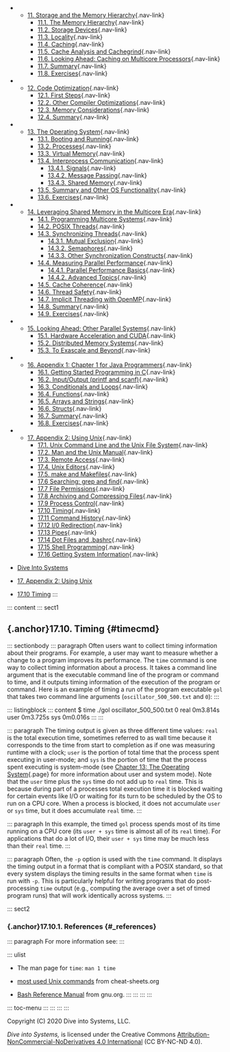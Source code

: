 
-   -   [11. Storage and the Memory
        Hierarchy](../C11-MemHierarchy/index.html){.nav-link}
        -   [11.1. The Memory
            Hierarchy](../C11-MemHierarchy/mem_hierarchy.html){.nav-link}
        -   [11.2. Storage
            Devices](../C11-MemHierarchy/devices.html){.nav-link}
        -   [11.3.
            Locality](../C11-MemHierarchy/locality.html){.nav-link}
        -   [11.4. Caching](../C11-MemHierarchy/caching.html){.nav-link}
        -   [11.5. Cache Analysis and
            Cachegrind](../C11-MemHierarchy/cachegrind.html){.nav-link}
        -   [11.6. Looking Ahead: Caching on Multicore
            Processors](../C11-MemHierarchy/coherency.html){.nav-link}
        -   [11.7. Summary](../C11-MemHierarchy/summary.html){.nav-link}
        -   [11.8.
            Exercises](../C11-MemHierarchy/exercises.html){.nav-link}

-   -   [12. Code Optimization](../C12-CodeOpt/index.html){.nav-link}
        -   [12.1. First Steps](../C12-CodeOpt/basic.html){.nav-link}
        -   [12.2. Other Compiler
            Optimizations](../C12-CodeOpt/loops_functions.html){.nav-link}
        -   [12.3. Memory
            Considerations](../C12-CodeOpt/memory_considerations.html){.nav-link}
        -   [12.4. Summary](../C12-CodeOpt/summary.html){.nav-link}

-   -   [13. The Operating System](../C13-OS/index.html){.nav-link}
        -   [13.1. Booting and Running](../C13-OS/impl.html){.nav-link}
        -   [13.2. Processes](../C13-OS/processes.html){.nav-link}
        -   [13.3. Virtual Memory](../C13-OS/vm.html){.nav-link}
        -   [13.4. Interprocess
            Communication](../C13-OS/ipc.html){.nav-link}
            -   [13.4.1. Signals](../C13-OS/ipc_signals.html){.nav-link}
            -   [13.4.2. Message
                Passing](../C13-OS/ipc_msging.html){.nav-link}
            -   [13.4.3. Shared
                Memory](../C13-OS/ipc_shm.html){.nav-link}
        -   [13.5. Summary and Other OS
            Functionality](../C13-OS/advanced.html){.nav-link}
        -   [13.6. Exercises](../C13-OS/exercises.html){.nav-link}

-   -   [14. Leveraging Shared Memory in the Multicore
        Era](../C14-SharedMemory/index.html){.nav-link}
        -   [14.1. Programming Multicore
            Systems](../C14-SharedMemory/multicore.html){.nav-link}
        -   [14.2. POSIX
            Threads](../C14-SharedMemory/posix.html){.nav-link}
        -   [14.3. Synchronizing
            Threads](../C14-SharedMemory/synchronization.html){.nav-link}
            -   [14.3.1. Mutual
                Exclusion](../C14-SharedMemory/mutex.html){.nav-link}
            -   [14.3.2.
                Semaphores](../C14-SharedMemory/semaphores.html){.nav-link}
            -   [14.3.3. Other Synchronization
                Constructs](../C14-SharedMemory/other_syncs.html){.nav-link}
        -   [14.4. Measuring Parallel
            Performance](../C14-SharedMemory/performance.html){.nav-link}
            -   [14.4.1. Parallel Performance
                Basics](../C14-SharedMemory/performance_basics.html){.nav-link}
            -   [14.4.2. Advanced
                Topics](../C14-SharedMemory/performance_advanced.html){.nav-link}
        -   [14.5. Cache
            Coherence](../C14-SharedMemory/cache_coherence.html){.nav-link}
        -   [14.6. Thread
            Safety](../C14-SharedMemory/thread_safety.html){.nav-link}
        -   [14.7. Implicit Threading with
            OpenMP](../C14-SharedMemory/openmp.html){.nav-link}
        -   [14.8. Summary](../C14-SharedMemory/summary.html){.nav-link}
        -   [14.9.
            Exercises](../C14-SharedMemory/exercises.html){.nav-link}

-   -   [15. Looking Ahead: Other Parallel
        Systems](../C15-Parallel/index.html){.nav-link}
        -   [15.1. Hardware Acceleration and
            CUDA](../C15-Parallel/gpu.html){.nav-link}
        -   [15.2. Distributed Memory
            Systems](../C15-Parallel/distrmem.html){.nav-link}
        -   [15.3. To Exascale and
            Beyond](../C15-Parallel/cloud.html){.nav-link}

-   -   [16. Appendix 1: Chapter 1 for Java
        Programmers](../Appendix1/index.html){.nav-link}
        -   [16.1. Getting Started Programming in
            C](../Appendix1/getting_started.html){.nav-link}
        -   [16.2. Input/Output (printf and
            scanf)](../Appendix1/input_output.html){.nav-link}
        -   [16.3. Conditionals and
            Loops](../Appendix1/conditionals.html){.nav-link}
        -   [16.4. Functions](../Appendix1/functions.html){.nav-link}
        -   [16.5. Arrays and
            Strings](../Appendix1/arrays_strings.html){.nav-link}
        -   [16.6. Structs](../Appendix1/structs.html){.nav-link}
        -   [16.7. Summary](../Appendix1/summary.html){.nav-link}
        -   [16.8. Exercises](../Appendix1/exercises.html){.nav-link}

-   -   [17. Appendix 2: Using Unix](index.html){.nav-link}
        -   [17.1. Unix Command Line and the Unix File
            System](cmdln_basics.html){.nav-link}
        -   [17.2. Man and the Unix Manual](man.html){.nav-link}
        -   [17.3. Remote Access](ssh_scp.html){.nav-link}
        -   [17.4. Unix Editors](editors.html){.nav-link}
        -   [17.5. make and Makefiles](makefiles.html){.nav-link}
        -   [17.6 Searching: grep and find](grep.html){.nav-link}
        -   [17.7 File Permissions](chmod.html){.nav-link}
        -   [17.8 Archiving and Compressing Files](tar.html){.nav-link}
        -   [17.9 Process Control](pskill.html){.nav-link}
        -   [17.10 Timing](timing.html){.nav-link}
        -   [17.11 Command History](history.html){.nav-link}
        -   [17.12 I/0 Redirection](ioredirect.html){.nav-link}
        -   [17.13 Pipes](pipe.html){.nav-link}
        -   [17.14 Dot Files and .bashrc](dotfiles.html){.nav-link}
        -   [17.15 Shell Programming](shellprog.html){.nav-link}
        -   [17.16 Getting System Information](sysinfo.html){.nav-link}



-   [Dive Into Systems](../index-2.html)
-   [17. Appendix 2: Using Unix](index.html)
-   [17.10 Timing](timing.html)
:::

::: content
::: sect1
## [](#timecmd){.anchor}17.10. Timing {#timecmd}

::: sectionbody
::: paragraph
Often users want to collect timing information about their programs. For
example, a user may want to measure whether a change to a program
improves its performance. The `time` command is one way to collect
timing information about a process. It takes a command line argument
that is the executable command line of the program or command to time,
and it outputs timing information of the execution of the program or
command. Here is an example of timing a run of the program executable
`gol` that takes two command line arguments (`oscillator_500_500.txt`
and `0`):
:::

::: listingblock
::: content
    $ time ./gol oscillator_500_500.txt 0
    real    0m3.814s
    user    0m3.725s
    sys 0m0.016s
:::
:::

::: paragraph
The timing output is given as three different time values: `real` is the
total execution time, sometimes referred to as wall time because it
corresponds to the time from start to completion as if one was measuring
runtime with a clock; `user` is the portion of total time that the
process spent executing in user-mode; and `sys` is the portion of time
that the process spent executing is system-mode (see [Chapter 13: The
Operating System](../C13-OS/index.html#_the_operating_system){.page} for
more information about user and system mode). Note that the `user` time
plus the `sys` time do not add up to `real` time. This is because during
part of a processes total execution time it is blocked waiting for
certain events like I/O or waiting for its turn to be scheduled by the
OS to run on a CPU core. When a process is blocked, it does not
accumulate `user` or `sys` time, but it does accumulate `real` time.
:::

::: paragraph
In this example, the timed `gol` process spends most of its time running
on a CPU core (its `user + sys` time is almost all of its `real` time).
For applications that do a lot of I/O, their `user + sys` time may be
much less than their `real` time.
:::

::: paragraph
Often, the `-p` option is used with the `time` command. It displays the
timing output in a format that is compliant with a POSIX standard, so
that every system displays the timing results in the same format when
`time` is run with `-p`. This is particularly helpful for writing
programs that do post-processing `time` output (e.g., computing the
average over a set of timed program runs) that will work identically
across systems.
:::

::: sect2
### [](#_references){.anchor}17.10.1. References {#_references}

::: paragraph
For more information see:
:::

::: ulist
-   The man page for `time`: `man 1 time`

-   [most used Unix
    commands](https://www.cheat-sheets.org/project/tldr/command/special-most-used-linux-commands/)
    from cheat-sheets.org

-   [Bash Reference
    Manual](https://www.gnu.org/software/bash/manual/html_node/index.html)
    from gnu.org.
:::
:::
:::
:::

::: toc-menu
:::
:::
:::
:::

Copyright (C) 2020 Dive into Systems, LLC.

*Dive into Systems,* is licensed under the Creative Commons
[Attribution-NonCommercial-NoDerivatives 4.0
International](https://creativecommons.org/licenses/by-nc-nd/4.0/) (CC
BY-NC-ND 4.0).

